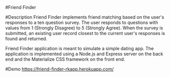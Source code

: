 #Friend Finder

#Description
Friend Finder implements friend matching based on the user's responses to a ten question survey. The user responds to questions with values from 1 (Strongly Disagree) to 5 (Strongly Agree). When the survey is submitted, an existing user record closest to the current user's responses is found and returned.

Friend Finder application is meant to simulate a simple dating app. The application is implemented using a Node.js and Express server on the back end and the Materialize CSS framework on the front end.

#Demo
https://friend-finder-rkapp.herokuapp.com/

